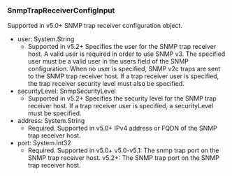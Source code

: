 ### SnmpTrapReceiverConfigInput
Supported in v5.0+
  SNMP trap receiver configuration object.

- user: System.String
  - Supported in v5.2+
      Specifies the user for the SNMP trap receiver host. A valid user is required in order to use SNMP v3. The specified user must be a valid user in the users field of the SNMP configuration. When no user is specified, SNMP v2c traps are sent to the SNMP trap receiver host. If a trap receiver user is specified, the trap receiver security level must also be specified.
- securityLevel: SnmpSecurityLevel
  - Supported in v5.2+
      Specifies the security level for the SNMP trap receiver host. If a trap receiver user is specified, a securityLevel must be specified.
- address: System.String
  - Required. Supported in v5.0+
      IPv4 address or FQDN of the SNMP trap receiver host.
- port: System.Int32
  - Required. Supported in v5.0+
      v5.0-v5.1: The snmp trap port on the SNMP trap receiver host.
      v5.2+: The SNMP trap port on the SNMP trap receiver host.
